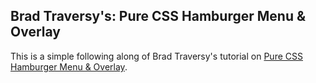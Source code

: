 ## Brad Traversy's: Pure CSS Hamburger Menu & Overlay

This is a simple following along of Brad Traversy's tutorial on [Pure CSS Hamburger Menu & Overlay](https://www.youtube.com/watch?v=DZg6UfS5zYg&pp=ygUgYnJhZCB0cmF2ZXJzeSBwdXJlIGNzcyBoYW1idXJnZXI%3D).
